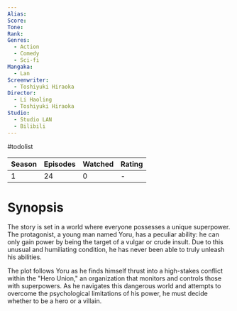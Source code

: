 ```yaml
---
Alias:
Score:
Tone: 
Rank:
Genres:
  - Action
  - Comedy
  - Sci-fi
Mangaka:
  - Lan
Screenwriter:
  - Toshiyuki Hiraoka
Director:
  - Li Haoling
  - Toshiyuki Hiraoka
Studio:
  - Studio LAN
  - Bilibili
---
```

#todolist 

Season|Episodes|Watched|Rating
---|---|---|---
1|24|0|-
# Synopsis
The story is set in a world where everyone possesses a unique superpower. The protagonist, a young man named Yoru, has a peculiar ability: he can only gain power by being the target of a vulgar or crude insult. Due to this unusual and humiliating condition, he has never been able to truly unleash his abilities.

The plot follows Yoru as he finds himself thrust into a high-stakes conflict within the "Hero Union," an organization that monitors and controls those with superpowers. As he navigates this dangerous world and attempts to overcome the psychological limitations of his power, he must decide whether to be a hero or a villain.
